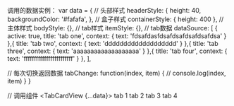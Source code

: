 调用的数据实例：
var data = {
  // 头部样式
  headerStyle: {
    height: 40,
    backgroundColor: '#fafafa',
  },
  // 盒子样式
  containerStyle: {
    height: 400
  },
  // 主体样式
  bodyStyle: {},
  // tab样式
  itemStyle: {},
  // tab数据
  dataSource: [
    {
      active: true,
      title: 'tab one',
      context: {
        text: 'fdsafdasfdsafdsafdsafdsafdsa'
      }
    },{
      title: 'tab two',
      context: {
        text: 'ddddddddddddddddddd'
      }
    },{
      title: 'tab three',
      context: {
        text: 'aaaaaaaaaaaaaaaaaaa'
      }
    },{
      title: 'tab four',
      context: {
        text: 'ffffffffffffffffffffffff'
      }
    },
  ],

  // 每次切换返回数据
  tabChange: function(index, item) {
    // console.log(index, item)
  }
}

// 调用组件
<TabCardView {...data}>
<View>tab 1</View>
<View>tab 2</View>
<View>tab 3</View>
<View>tab 4</View>
</TabCardView>